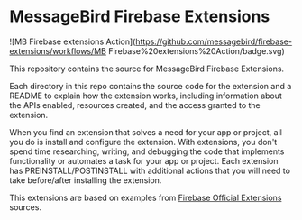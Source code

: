 # MessageBird Firebase Extensions
![MB Firebase extensions Action](https://github.com/messagebird/firebase-extensions/workflows/MB Firebase%20extensions%20Action/badge.svg)

This repository contains the source for MessageBird Firebase Extensions. 

Each directory in this repo contains the source code for the extension and a README to explain how the extension works, including information about the APIs enabled, resources created, and the access granted to the extension.

When you find an extension that solves a need for your app or project, all you do is install and configure the extension. With extensions, you don't spend time researching, writing, and debugging the code that implements functionality or automates a task for your app or project. Each extension has PREINSTALL/POSTINSTALL with additional actions that you will need to take before/after installing the extension.

This extensions are based on examples from [Firebase Official Extensions](https://github.com/firebase/extensions) sources.

